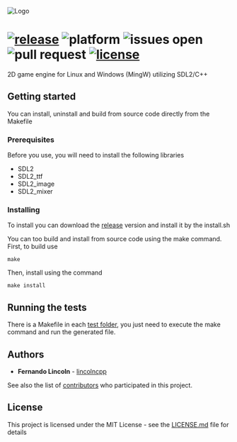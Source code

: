 ![Logo](https://raw.githubusercontent.com/lincolncpp/grape2d/master/logo.png)

[![release](https://img.shields.io/github/release-pre/lincolncpp/grape2d.svg)](https://github.com/lincolncpp/grape2d/releases)
![platform](https://img.shields.io/badge/platform-linux%20|%20mingw-blue.svg?style=flat)
![issues open](https://img.shields.io/github/issues/lincolncpp/grape2d.svg)
![pull request](https://img.shields.io/github/issues-pr/lincolncpp/grape2d.svg)
[![license](https://img.shields.io/github/license/lincolncpp/grape2d.svg)](https://github.com/lincolncpp/grape2d/blob/master/LICENSE)
===


2D game engine for Linux and Windows (MingW) utilizing SDL2/C++

## Getting started
You can install, uninstall and build from source code directly from the Makefile

### Prerequisites
Before you use, you will need to install the following libraries
- SDL2
- SDL2_ttf
- SDL2_image
- SDL2_mixer

### Installing
To install you can download the [release](https://github.com/lincolncpp/grape2d/releases) version and install it by the install.sh

You can too build and install from source code using the make command. First, to build use
```
make
```
Then, install using the command
```
make install
```

## Running the tests
There is a Makefile in each [test folder](https://github.com/lincolncpp/grape2d/tree/master/test/), you just need to execute the make command and run the generated file.

## Authors
- **Fernando Lincoln** - [lincolncpp](https://github.com/lincolncpp)

See also the list of [contributors](https://github.com/lincolncpp/grape2d/graphs/contributors) who participated in this project.

## License
This project is licensed under the MIT License - see the [LICENSE.md](https://github.com/lincolncpp/grape2d/blob/master/LICENSE) file for details
